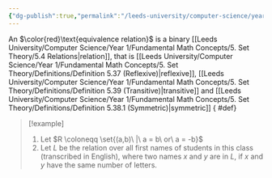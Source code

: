 ```yaml
---
{"dg-publish":true,"permalink":"/leeds-university/computer-science/year-1/fundamental-math-concepts/5-set-theory/definitions/definition-5-34-equivalence-relations/","tags":["Definition"]}
---
```


An $\color{red}\text{equivalence relation}$ is a binary [[Leeds University/Computer Science/Year 1/Fundamental Math Concepts/5. Set Theory/5.4 Relations\|relation]], that is [[Leeds University/Computer Science/Year 1/Fundamental Math Concepts/5. Set Theory/Definitions/Definition 5.37 (Reflexive)\|reflexive]], [[Leeds University/Computer Science/Year 1/Fundamental Math Concepts/5. Set Theory/Definitions/Definition 5.39 (Transitive)\|transitive]] and [[Leeds University/Computer Science/Year 1/Fundamental Math Concepts/5. Set Theory/Definitions/Definition 5.38.1 (Symmetric)\|symmetric]]
{ #def}


>[!example] 
>1. Let $R \coloneqq \set{(a,b)\ |\ a = b\ or\ a = -b}$
>2. Let $L$ be the relation over all first names of students in this class (transcribed in English), where two names $x$ and $y$ are in $L$, if $x$ and $y$ have the same number of letters. 



